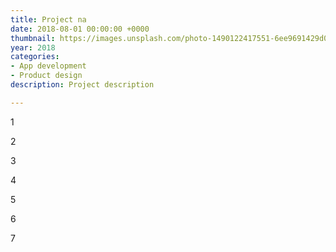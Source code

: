 ```yaml
---
title: Project na
date: 2018-08-01 00:00:00 +0000
thumbnail: https://images.unsplash.com/photo-1490122417551-6ee9691429d0?ixlib=rb-0.3.5&s=992d50c6daaef18711ad48b56c1d8977&auto=format&fit=crop&w=2100&q=80
year: 2018
categories:
- App development
- Product design
description: Project description

---
```

1

2

3

4

5

6

7
